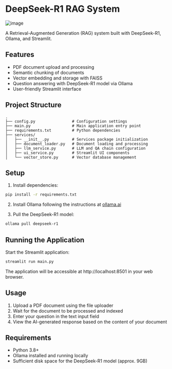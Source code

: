 # DeepSeek-R1 RAG System

![image](https://github.com/user-attachments/assets/4cb1143e-252a-4ff0-8384-420119eee4ab)

A Retrieval-Augmented Generation (RAG) system built with DeepSeek-R1, Ollama, and Streamlit.

## Features

- PDF document upload and processing
- Semantic chunking of documents
- Vector embedding and storage with FAISS
- Question answering with DeepSeek-R1 model via Ollama
- User-friendly Streamlit interface

## Project Structure

```
.
├── config.py                # Configuration settings
├── main.py                  # Main application entry point
├── requirements.txt         # Python dependencies
├── services/
│   ├── __init__.py          # Services package initialization
│   ├── document_loader.py   # Document loading and processing
│   ├── llm_service.py       # LLM and QA chain configuration
│   ├── ui_service.py        # Streamlit UI components
│   └── vector_store.py      # Vector database management
```

## Setup

1. Install dependencies:

```bash
pip install -r requirements.txt
```

2. Install Ollama following the instructions at [ollama.ai](https://ollama.ai)

3. Pull the DeepSeek-R1 model:

```bash
ollama pull deepseek-r1
```

## Running the Application

Start the Streamlit application:

```bash
streamlit run main.py
```

The application will be accessible at http://localhost:8501 in your web browser.

## Usage

1. Upload a PDF document using the file uploader
2. Wait for the document to be processed and indexed
3. Enter your question in the text input field
4. View the AI-generated response based on the content of your document

## Requirements

- Python 3.8+
- Ollama installed and running locally
- Sufficient disk space for the DeepSeek-R1 model (approx. 9GB) 
